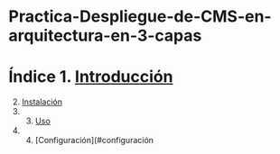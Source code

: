 # Practica-Despliegue-de-CMS-en-arquitectura-en-3-capas

# Índice 1. [Introducción](#introducción) 
2. [Instalación](#instalación)
3. 3. [Uso](#uso)
4. 4. [Configuración](#configuración
